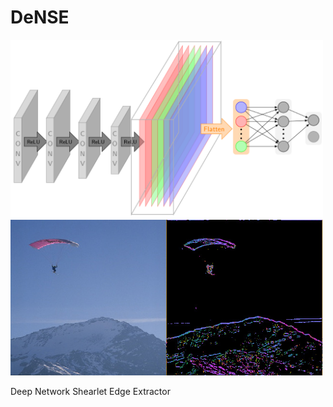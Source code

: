 # DeNSE

<img src="doc/ims/Architecture.png" width="500" alt="Architecture" class="center">

<img src="doc/ims/merged_images.jpg" width="500">

Deep Network Shearlet Edge Extractor
